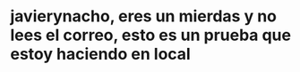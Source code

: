 # javierynacho, eres un mierdas y no lees el correo, esto es un prueba que estoy haciendo en local

